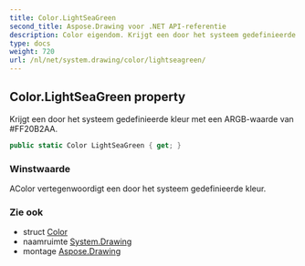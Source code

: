```yaml
---
title: Color.LightSeaGreen
second_title: Aspose.Drawing voor .NET API-referentie
description: Color eigendom. Krijgt een door het systeem gedefinieerde kleur met een ARGBwaarde van FF20B2AA.
type: docs
weight: 720
url: /nl/net/system.drawing/color/lightseagreen/
---
```

## Color.LightSeaGreen property

Krijgt een door het systeem gedefinieerde kleur met een ARGB-waarde van #FF20B2AA.

```csharp
public static Color LightSeaGreen { get; }
```

### Winstwaarde

AColor vertegenwoordigt een door het systeem gedefinieerde kleur.

### Zie ook

* struct [Color](../)
* naamruimte [System.Drawing](../../color/)
* montage [Aspose.Drawing](../../../)


